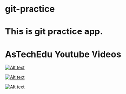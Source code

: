 # git-practice

# This is git practice app.




# AsTechEdu Youtube Videos
[![Alt text](https://img.youtube.com/vi/ZscIMEVH-qc/0.jpg)](https://www.youtube.com/watch?v=ZscIMEVH-qc)

[![Alt text](https://img.youtube.com/vi/KignfWky9aw/0.jpg)](https://www.youtube.com/watch?v=KignfWky9aw)

[![Alt text](https://img.youtube.com/vi/ju3HSu8QBcE/0.jpg)](https://www.youtube.com/watch?v=ju3HSu8QBcE)


